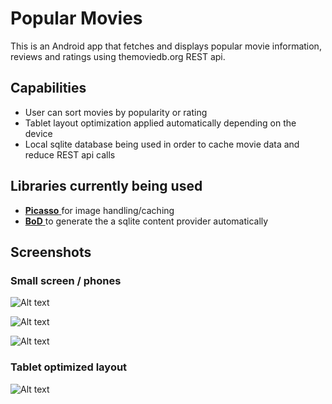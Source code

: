 # Popular Movies

This is an Android app that fetches and displays popular movie information,
reviews and ratings using themoviedb.org REST api.

## Capabilities
 - User can sort movies by popularity or rating
 - Tablet layout optimization applied automatically depending on the device
 - Local sqlite database being used in order to cache movie data
 and reduce REST api calls

## Libraries currently being used
  - [ **Picasso** ]( https://github.com/square/picasso ) for image
handling/caching
  - [ **BoD** ]( https://github.com/BoD/android-contentprovider-generator )
to generate the a sqlite content provider automatically

## Screenshots

### Small screen / phones

![Alt text](https://raw.githubusercontent.com/andrepontesmelo/popular-movies/screenshots/screenshots/list_small_screen.png?raw=true "Movie list view for small screen.")

![Alt text](https://raw.githubusercontent.com/andrepontesmelo/popular-movies/screenshots/screenshots/details_small_screen.png "Movie details view for small screen.")


![Alt text](https://raw.githubusercontent.com/andrepontesmelo/popular-movies/screenshots/screenshots/settings.png "App settings")


### Tablet optimized layout

![Alt text](https://raw.githubusercontent.com/andrepontesmelo/popular-movies/screenshots/screenshots/tablet_optimized.png "Tablet screen")
